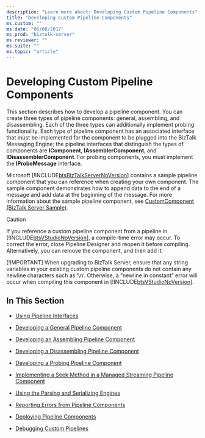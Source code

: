 ```yaml
---
description: "Learn more about: Developing Custom Pipeline Components"
title: "Developing Custom Pipeline Components"
ms.custom: ""
ms.date: "06/08/2017"
ms.prod: "biztalk-server"
ms.reviewer: ""
ms.suite: ""
ms.topic: "article"
---
```

# Developing Custom Pipeline Components
This section describes how to develop a pipeline component. You can create three types of pipeline components: general, assembling, and disassembling. Each of the three types can additionally implement probing functionality. Each type of pipeline component has an associated interface that must be implemented for the component to be plugged into the BizTalk Messaging Engine; the pipeline interfaces that distinguish the types of components are **IComponent**, **IAssemblerComponent**, and **IDisassemblerComponent**. For probing components, you must implement the **IProbeMessage** interface.  
  
 Microsoft [!INCLUDE[btsBizTalkServerNoVersion](../includes/btsbiztalkservernoversion-md.md)] contains a sample pipeline component that you can reference when creating your own component. The sample component demonstrates how to append data to the end of a message and add data at the beginning of the message. For more information about the sample pipeline component, see [CustomComponent (BizTalk Server Sample)](../core/customcomponent-biztalk-server-sample.md).  
  
> [!CAUTION]
>  If you reference a custom pipeline component from a pipeline in [!INCLUDE[btsVStudioNoVersion](../includes/btsvstudionoversion-md.md)], a compile-time error may occur. To correct the error, close Pipeline Designer and reopen it before compiling. Alternatively, you can remove the component, and then add it.  
> 
> [!IMPORTANT]
>  When upgrading to BizTalk Server, ensure that any string variables in your existing custom pipeline components do not contain any newline characters such as ‘\n’. Otherwise, a “newline in constant” error will occur when compiling this component in [!INCLUDE[btsVStudioNoVersion](../includes/btsvstudionoversion-md.md)].  
  
## In This Section  
  
-   [Using Pipeline Interfaces](../core/using-pipeline-interfaces.md)  
  
-   [Developing a General Pipeline Component](../core/developing-a-general-pipeline-component.md)  
  
-   [Developing an Assembling Pipeline Component](../core/developing-an-assembling-pipeline-component.md)  
  
-   [Developing a Disassembling Pipeline Component](../core/developing-a-disassembling-pipeline-component.md)  
  
-   [Developing a Probing Pipeline Component](../core/developing-a-probing-pipeline-component.md)  
  
-   [Implementing a Seek Method in a Managed Streaming Pipeline Component](../core/implementing-a-seek-method-in-a-managed-streaming-pipeline-component.md)  
  
-   [Using the Parsing and Serializing Engines](../core/using-the-parsing-and-serializing-engines.md)  
  
-   [Reporting Errors from Pipeline Components](../core/reporting-errors-from-pipeline-components.md)  
  
-   [Deploying Pipeline Components](../core/deploying-pipeline-components.md)  
  
-   [Debugging Custom Pipelines](../core/debugging-custom-pipelines.md)
